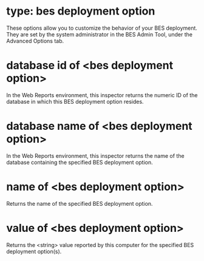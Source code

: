 # type: bes deployment option

These options allow you to customize the behavior of your BES deployment. They are set by the system administrator in the BES Admin Tool, under the Advanced Options tab.

# database id of &lt;bes deployment option&gt;

In the Web Reports environment, this inspector returns the numeric ID of the database in which this BES deployment option resides.

# database name of &lt;bes deployment option&gt;

In the Web Reports environment, this inspector returns the name of the database containing the specified BES deployment option.

# name of &lt;bes deployment option&gt;

Returns the name of the specified BES deployment option.

# value of &lt;bes deployment option&gt;

Returns the &lt;string&gt; value reported by this computer for the specified BES deployment option(s).
